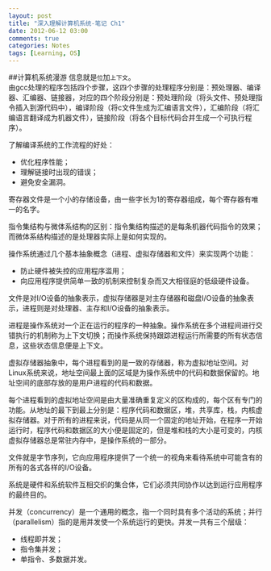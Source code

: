 ```yaml
---
layout: post
title: "深入理解计算机系统-笔记 Ch1"
date: 2012-06-12 03:00
comments: true
categories: Notes
tags: [Learning, OS]
---
```

##计算机系统漫游
信息就是`位`加`上下文`。  
由gcc处理的程序包括四个步骤，这四个步骤的处理程序分别是：预处理器、编译器、汇编器、链接器，对应的四个阶段分别是：预处理阶段（将头文件、预处理指令插入到源代码中），编译阶段（将c文件生成为汇编语言文件），汇编阶段（将汇编语言翻译成为机器文件），链接阶段（将各个目标代码合并生成一个可执行程序）。

了解编译系统的工作流程的好处：

* 优化程序性能；
* 理解链接时出现的错误；
* 避免安全漏洞。

<!--more-->
寄存器文件是一个小的存储设备，由一些字长为1的寄存器组成，每个寄存器有唯一的名字。

指令集结构与微体系结构的区别：指令集结构描述的是每条机器代码指令的效果；而微体系结构描述的是处理器实际上是如何实现的。

操作系统通过几个基本抽象概念（进程、虚拟存储器和文件）来实现两个功能：

* 防止硬件被失控的应用程序滥用；
* 向应用程序提供简单一致的机制来控制复杂而又大相径庭的低级硬件设备。

文件是对I/O设备的抽象表示，虚拟存储器是对主存储器和磁盘I/O设备的抽象表示，进程则是对处理器、主存和I/O设备的抽象表示。

进程是操作系统对一个正在运行的程序的一种抽象。操作系统在多个进程间进行交错执行的机制称为上下文切换；而操作系统保持跟踪进程运行所需要的所有状态信息，这些状态信息便是上下文。

虚拟存储器抽象中，每个进程看到的是一致的存储器，称为虚拟地址空间。对Linux系统来说，地址空间最上面的区域是为操作系统中的代码和数据保留的。地址空间的底部存放的是用户进程的代码和数据。

每个进程看到的虚拟地址空间是由大量准确重复定义的区构成的，每个区有专门的功能。从地址的最下到最上分别是：程序代码和数据区，堆，共享库，栈，内核虚拟存储器。对于所有的进程来说，代码是从同一个固定的地址开始，在程序一开始运行时，程序代码和数据区的大小便是固定的，但是堆和栈的大小是可变的，内核虚拟存储器总是常驻内存中，是操作系统的一部分。

文件就是字节序列，它向应用程序提供了一个统一的视角来看待系统中可能含有的所有的各式各样的I/O设备。

系统是硬件和系统软件互相交织的集合体，它们必须共同协作以达到运行应用程序的最终目的。

并发（concurrency）是一个通用的概念，指一个同时具有多个活动的系统；并行（parallelism）指的是用并发使一个系统运行的更快。并发一共有三个层级：

* 线程即并发；
* 指令集并发；
* 单指令、多数据并发。
